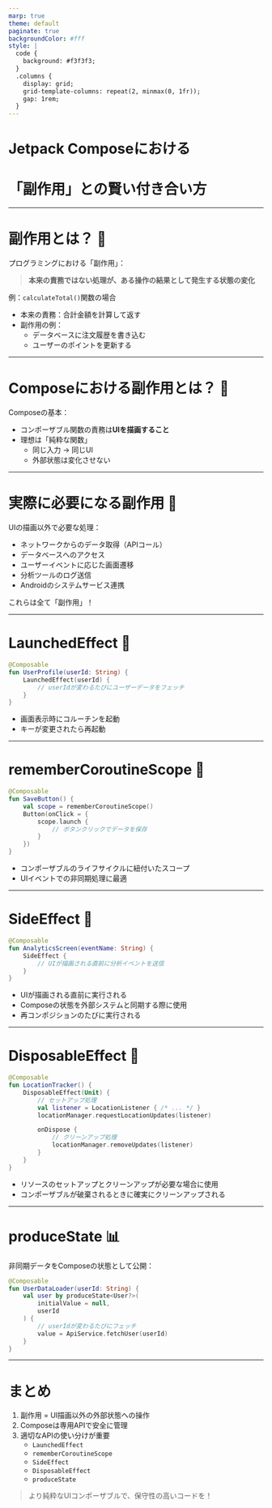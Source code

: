```yaml
---
marp: true
theme: default
paginate: true
backgroundColor: #fff
style: |
  code {
    background: #f3f3f3;
  }
  .columns {
    display: grid;
    grid-template-columns: repeat(2, minmax(0, 1fr));
    gap: 1rem;
  }
---
```


<!-- _class: lead -->
# Jetpack Composeにおける
# 「副作用」との賢い付き合い方

---

# 副作用とは？ 🤔

プログラミングにおける「副作用」：

> **本来の責務ではない処理が、ある操作の結果として発生する状態の変化**

例：`calculateTotal()`関数の場合
- 本来の責務：合計金額を計算して返す
- 副作用の例：
  - データベースに注文履歴を書き込む
  - ユーザーのポイントを更新する

---

# Composeにおける副作用とは？ 🎨

Composeの基本：
- コンポーザブル関数の責務は**UIを描画すること**
- 理想は「純粋な関数」
  - 同じ入力 → 同じUI
  - 外部状態は変化させない

---

# 実際に必要になる副作用 📱

UIの描画以外で必要な処理：

- ネットワークからのデータ取得（APIコール）
- データベースへのアクセス
- ユーザーイベントに応じた画面遷移
- 分析ツールのログ送信
- Androidのシステムサービス連携

これらは全て「副作用」！

---

# LaunchedEffect 🚀

```kotlin
@Composable
fun UserProfile(userId: String) {
    LaunchedEffect(userId) {
        // userIdが変わるたびにユーザーデータをフェッチ
    }
}
```

- 画面表示時にコルーチンを起動
- キーが変更されたら再起動

---

# rememberCoroutineScope 🔄

```kotlin
@Composable
fun SaveButton() {
    val scope = rememberCoroutineScope()
    Button(onClick = {
        scope.launch {
            // ボタンクリックでデータを保存
        }
    })
}
```

- コンポーザブルのライフサイクルに紐付いたスコープ
- UIイベントでの非同期処理に最適

---

# SideEffect 📝

```kotlin
@Composable
fun AnalyticsScreen(eventName: String) {
    SideEffect {
        // UIが描画される直前に分析イベントを送信
    }
}
```

- UIが描画される直前に実行される
- Composeの状態を外部システムと同期する際に使用
- 再コンポジションのたびに実行される

---

# DisposableEffect 🧹

```kotlin
@Composable
fun LocationTracker() {
    DisposableEffect(Unit) {
        // セットアップ処理
        val listener = LocationListener { /* ... */ }
        locationManager.requestLocationUpdates(listener)

        onDispose {
            // クリーンアップ処理
            locationManager.removeUpdates(listener)
        }
    }
}
```

- リソースのセットアップとクリーンアップが必要な場合に使用
- コンポーザブルが破棄されるときに確実にクリーンアップされる

---

# produceState 📊

非同期データをComposeの状態として公開：

```kotlin
@Composable
fun UserDataLoader(userId: String) {
    val user by produceState<User?>(
        initialValue = null, 
        userId
    ) {
        // userIdが変わるたびにフェッチ
        value = ApiService.fetchUser(userId)
    }
}
```

---

<!-- _class: lead -->
# まとめ

1. 副作用 = UI描画以外の外部状態への操作
2. Composeは専用APIで安全に管理
3. 適切なAPIの使い分けが重要
   - `LaunchedEffect`
   - `rememberCoroutineScope`
   - `SideEffect`
   - `DisposableEffect`
   - `produceState`

> より純粋なUIコンポーザブルで、保守性の高いコードを！ 